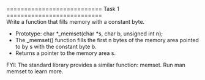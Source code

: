 
===========================  Task 1 ===========================  
Write a function that fills memory with a constant byte.

- Prototype: char *_memset(char *s, char b, unsigned int n);
- The _memset() function fills the first n bytes of the memory area pointed to by s with the constant byte b.
- Returns a pointer to the memory area s.

FYI: The standard library provides a similar function: memset. Run man memset to learn more.